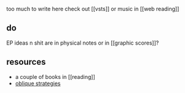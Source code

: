 too much to write here
check out [[vsts]]
or music in [[web reading]]
## do
EP ideas n shit are in physical notes
or in [[graphic scores]]?
## resources
- a couple of books in [[reading]]
- [oblique strategies](https://en.wikipedia.org/wiki/Oblique_Strategies)